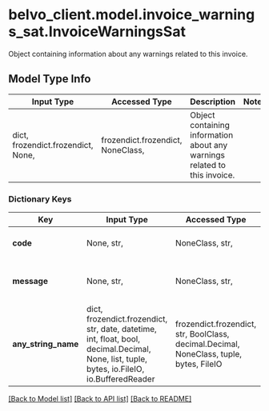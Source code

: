 # belvo_client.model.invoice_warnings_sat.InvoiceWarningsSat

Object containing information about any warnings related to this invoice. 

## Model Type Info
Input Type | Accessed Type | Description | Notes
------------ | ------------- | ------------- | -------------
dict, frozendict.frozendict, None,  | frozendict.frozendict, NoneClass,  | Object containing information about any warnings related to this invoice.  | 

### Dictionary Keys
Key | Input Type | Accessed Type | Description | Notes
------------ | ------------- | ------------- | ------------- | -------------
**code** | None, str,  | NoneClass, str,  | The warning code.  | 
**message** | None, str,  | NoneClass, str,  | The description of the warning.  | 
**any_string_name** | dict, frozendict.frozendict, str, date, datetime, int, float, bool, decimal.Decimal, None, list, tuple, bytes, io.FileIO, io.BufferedReader | frozendict.frozendict, str, BoolClass, decimal.Decimal, NoneClass, tuple, bytes, FileIO | any string name can be used but the value must be the correct type | [optional]

[[Back to Model list]](../../README.md#documentation-for-models) [[Back to API list]](../../README.md#documentation-for-api-endpoints) [[Back to README]](../../README.md)

